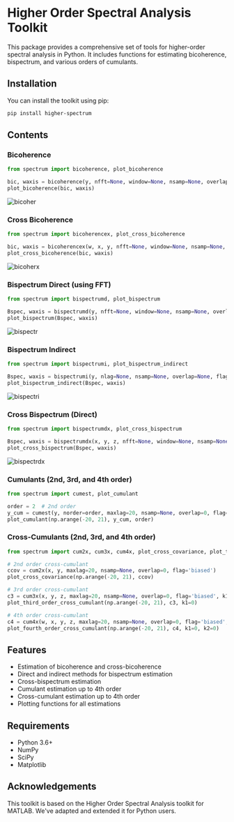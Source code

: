 # Higher Order Spectral Analysis Toolkit

This package provides a comprehensive set of tools for higher-order spectral
analysis in Python. It includes functions for estimating bicoherence,
bispectrum, and various orders of cumulants.

## Installation

You can install the toolkit using pip:

```bash
pip install higher-spectrum
```

## Contents

### Bicoherence

```python
from spectrum import bicoherence, plot_bicoherence

bic, waxis = bicoherence(y, nfft=None, window=None, nsamp=None, overlap=None)
plot_bicoherence(bic, waxis)
```

![bicoher](https://raw.githubusercontent.com/synergetics/spectrum/master/images/bicoherence.png)

### Cross Bicoherence

```python
from spectrum import bicoherencex, plot_cross_bicoherence

bic, waxis = bicoherencex(w, x, y, nfft=None, window=None, nsamp=None, overlap=None)
plot_cross_bicoherence(bic, waxis)
```

![bicoherx](https://raw.githubusercontent.com/synergetics/spectrum/master/images/cross_bicoherence.png)

### Bispectrum Direct (using FFT)

```python
from spectrum import bispectrumd, plot_bispectrum

Bspec, waxis = bispectrumd(y, nfft=None, window=None, nsamp=None, overlap=None)
plot_bispectrum(Bspec, waxis)
```

![bispectr](https://raw.githubusercontent.com/synergetics/spectrum/master/images/bispectrumd.png)

### Bispectrum Indirect

```python
from spectrum import bispectrumi, plot_bispectrum_indirect

Bspec, waxis = bispectrumi(y, nlag=None, nsamp=None, overlap=None, flag='biased', nfft=None, wind='parzen')
plot_bispectrum_indirect(Bspec, waxis)
```

![bispectri](https://raw.githubusercontent.com/synergetics/spectrum/master/images/bispectrum_indirect.png)

### Cross Bispectrum (Direct)

```python
from spectrum import bispectrumdx, plot_cross_bispectrum

Bspec, waxis = bispectrumdx(x, y, z, nfft=None, window=None, nsamp=None, overlap=None)
plot_cross_bispectrum(Bspec, waxis)
```

![bispectrdx](https://raw.githubusercontent.com/synergetics/spectrum/master/images/cross_bispectrum.png)

### Cumulants (2nd, 3rd, and 4th order)

```python
from spectrum import cumest, plot_cumulant

order = 2  # 2nd order
y_cum = cumest(y, norder=order, maxlag=20, nsamp=None, overlap=0, flag='biased', k1=0, k2=0)
plot_cumulant(np.arange(-20, 21), y_cum, order)
```

### Cross-Cumulants (2nd, 3rd, and 4th order)

```python
from spectrum import cum2x, cum3x, cum4x, plot_cross_covariance, plot_third_order_cross_cumulant, plot_fourth_order_cross_cumulant

# 2nd order cross-cumulant
ccov = cum2x(x, y, maxlag=20, nsamp=None, overlap=0, flag='biased')
plot_cross_covariance(np.arange(-20, 21), ccov)

# 3rd order cross-cumulant
c3 = cum3x(x, y, z, maxlag=20, nsamp=None, overlap=0, flag='biased', k1=0)
plot_third_order_cross_cumulant(np.arange(-20, 21), c3, k1=0)

# 4th order cross-cumulant
c4 = cum4x(w, x, y, z, maxlag=20, nsamp=None, overlap=0, flag='biased', k1=0, k2=0)
plot_fourth_order_cross_cumulant(np.arange(-20, 21), c4, k1=0, k2=0)
```

## Features

- Estimation of bicoherence and cross-bicoherence
- Direct and indirect methods for bispectrum estimation
- Cross-bispectrum estimation
- Cumulant estimation up to 4th order
- Cross-cumulant estimation up to 4th order
- Plotting functions for all estimations

## Requirements

- Python 3.6+
- NumPy
- SciPy
- Matplotlib

## Acknowledgements

This toolkit is based on the Higher Order Spectral Analysis toolkit for MATLAB.
We've adapted and extended it for Python users.
